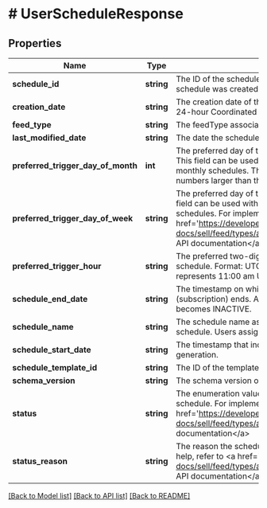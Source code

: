 # # UserScheduleResponse

## Properties

Name | Type | Description | Notes
------------ | ------------- | ------------- | -------------
**schedule_id** | **string** | The ID of the schedule. This ID is generated when the schedule was created by the createSchedule method. | [optional]
**creation_date** | **string** | The creation date of the schedule in hours based on the 24-hour Coordinated Universal Time (UTC) clock. | [optional]
**feed_type** | **string** | The feedType associated with the schedule. | [optional]
**last_modified_date** | **string** | The date the schedule was last modified. | [optional]
**preferred_trigger_day_of_month** | **int** | The preferred day of the month to trigger the schedule. This field can be used with preferredTriggerHour for monthly schedules. The last day of the month is used for numbers larger than the number of days in the month. | [optional]
**preferred_trigger_day_of_week** | **string** | The preferred day of the week to trigger the schedule. This field can be used with preferredTriggerHour for weekly schedules. For implementation help, refer to &lt;a href&#x3D;&#39;https://developer.ebay.com/api-docs/sell/feed/types/api:DayOfWeekEnum&#39;&gt;eBay API documentation&lt;/a&gt; | [optional]
**preferred_trigger_hour** | **string** | The preferred two-digit hour of the day to trigger the schedule. Format: UTC hhZ For example, the following represents 11:00 am UTC: 11Z | [optional]
**schedule_end_date** | **string** | The timestamp on which the report generation (subscription) ends. After this date, the schedule status becomes INACTIVE. | [optional]
**schedule_name** | **string** | The schedule name assigned by the user for the created schedule. Users assign this name for their reference. | [optional]
**schedule_start_date** | **string** | The timestamp that indicates the start of the report generation. | [optional]
**schedule_template_id** | **string** | The ID of the template used to create this schedule. | [optional]
**schema_version** | **string** | The schema version of the feedType for the schedule. | [optional]
**status** | **string** | The enumeration value that indicates the state of the schedule. For implementation help, refer to &lt;a href&#x3D;&#39;https://developer.ebay.com/api-docs/sell/feed/types/api:StatusEnum&#39;&gt;eBay API documentation&lt;/a&gt; | [optional]
**status_reason** | **string** | The reason the schedule is inactive. For implementation help, refer to &lt;a href&#x3D;&#39;https://developer.ebay.com/api-docs/sell/feed/types/api:StatusReasonEnum&#39;&gt;eBay API documentation&lt;/a&gt; | [optional]

[[Back to Model list]](../../README.md#models) [[Back to API list]](../../README.md#endpoints) [[Back to README]](../../README.md)
